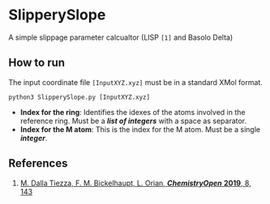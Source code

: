 # SlipperySlope

A simple slippage parameter calcualtor (LISP `[1]` and Basolo Delta)

## How to run

The input coordinate file `[InputXYZ.xyz]` must be in a standard XMol format.

```
python3 SlipperySlope.py [InputXYZ.xyz]
```

- **Index for the ring**: Identifies the idexes of the atoms involved in the reference ring. Must be a ***list of integers*** with a space as separator.
- **Index for the M atom**: This is the index for the M atom. Must be a single ***integer***.

## References

1. [M. Dalla Tiezza, F. M. Bickelhaupt, L. Orian, ***ChemistryOpen*** **2019**, 8, 143](https://onlinelibrary.wiley.com/doi/full/10.1002/open.201800191)